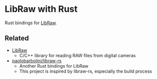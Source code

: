 # LibRaw with Rust

Rust bindings for [LibRaw](https://www.libraw.org/).

## Related

- [LibRaw](https://www.libraw.org/)
  - C/C++ library for reading RAW files from digital cameras
- [paolobarbolini/libraw-rs](https://github.com/paolobarbolini/libraw-rs)
  - Another Rust bindings for LibRaw
  - This project is inspired by libraw-rs, especially the build process
